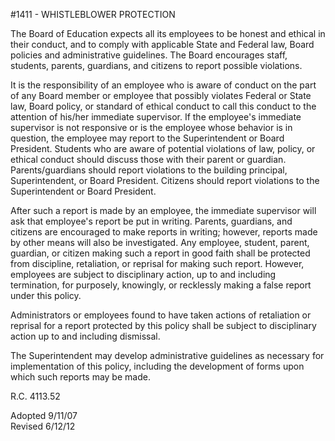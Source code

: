 <!-- Mirrored from www.neola.com/springboro-oh/search/policies/po1411.htm by HTTrack Website Copier/3.x [XR&CO'2013][, Sun, 09 Jun 2013 18:21:06 GMT -->
#1411 - WHISTLEBLOWER PROTECTION
The Board of Education expects all its employees to be honest and ethical in their conduct, and to comply with applicable State and Federal law, Board policies and administrative guidelines. The Board encourages staff, students, parents, guardians, and citizens to report possible violations.   
It is the responsibility of an employee who is aware of conduct on the part of any Board member or employee that possibly violates Federal or State law, Board policy, or standard of ethical conduct to call this conduct to the attention of his/her immediate supervisor. If the employee's immediate supervisor is not responsive or is the employee whose behavior is in question, the employee may report to the Superintendent or Board President. Students who are aware of potential violations of law, policy, or ethical conduct should discuss those with their parent or guardian. Parents/guardians should report violations to the building principal, Superintendent, or Board President. Citizens should report violations to the Superintendent or Board President.   
After such a report is made by an employee, the immediate supervisor will ask that employee's report be put in writing. Parents, guardians, and citizens are encouraged to make reports in writing; however, reports made by other means will also be investigated. Any employee, student, parent, guardian, or citizen making such a report in good faith shall be protected from discipline, retaliation, or reprisal for making such report. However, employees are subject to disciplinary action, up to and including termination, for purposely, knowingly, or recklessly making a false report under this policy.   
Administrators or employees found to have taken actions of retaliation or reprisal for a report protected by this policy shall be subject to disciplinary action up to and including dismissal.   
The Superintendent may develop administrative guidelines as necessary for implementation of this policy, including the development of forms upon which such reports may be made.   
R.C. 4113.52   
Adopted 9/11/07   
Revised 6/12/12   
</BODY>
